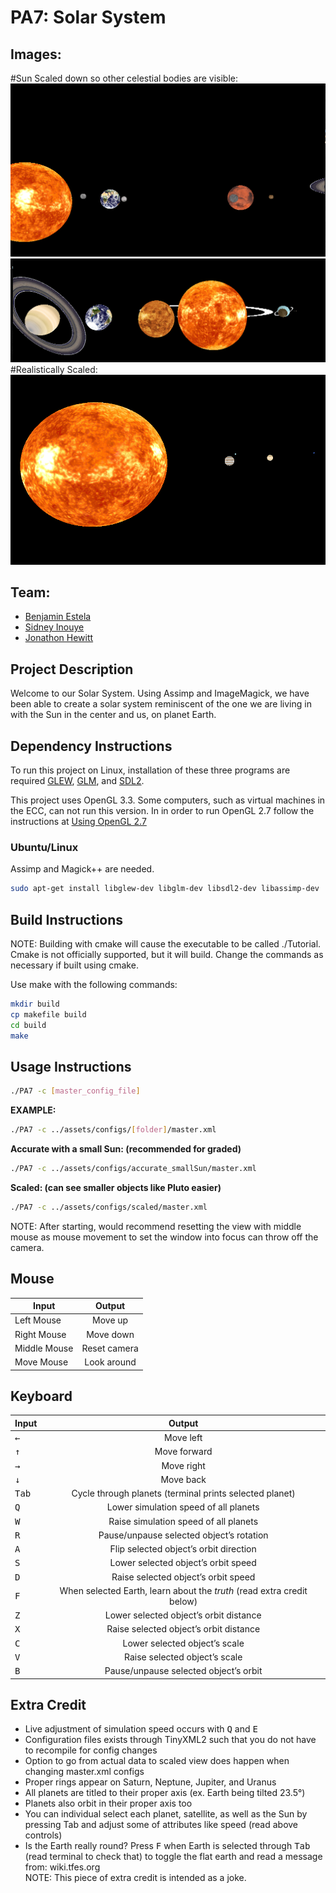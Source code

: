 # PA7: Solar System
## Images:
#Sun Scaled down so other celestial bodies are visible:
![Scaled Sun 1](docs/solar01.png)
![Scaled Sun 2](docs/solar02.png)
#Realistically Scaled:
![Realistically Scaled](docs/realistic.png)


## Team:
- [Benjamin Estela](https://github.com/nebunr)
- [Sidney Inouye](https://github.com/sinouye)
- [Jonathon Hewitt](https://github.com/zotlann)

## Project Description
Welcome to our Solar System. Using Assimp and ImageMagick, we have been able to create a solar system reminiscent of the one we are living in with the Sun in the center and us, on planet Earth.

## Dependency Instructions
To run this project on Linux, installation of these three programs are required [GLEW](http://glew.sourceforge.net/), [GLM](http://glm.g-truc.net/0.9.7/index.html), and [SDL2](https://wiki.libsdl.org/Tutorials).

This project uses OpenGL 3.3. Some computers, such as virtual machines in the ECC, can not run this version. In in order to run OpenGL 2.7 follow the instructions at [Using OpenGL 2.7](https://github.com/HPC-Vis/computer-graphics/wiki/Using-OpenGL-2.7)

### Ubuntu/Linux
Assimp and Magick++ are needed.
```bash
sudo apt-get install libglew-dev libglm-dev libsdl2-dev libassimp-dev
```

## Build Instructions
NOTE: Building with cmake will cause the executable to be called ./Tutorial.  Cmake is not officially supported, but it will build. Change the commands as necessary if built using cmake.

Use make with the following commands:
```bash
mkdir build
cp makefile build
cd build
make
```

## Usage Instructions
```bash
./PA7 -c [master_config_file]
```
**EXAMPLE:**
```bash
./PA7 -c ../assets/configs/[folder]/master.xml
```
**Accurate with a small Sun: (recommended for graded)**
```bash
./PA7 -c ../assets/configs/accurate_smallSun/master.xml
```
**Scaled: (can see smaller objects like Pluto easier)**
```bash
./PA7 -c ../assets/configs/scaled/master.xml
```
NOTE: After starting, would recommend resetting the view with middle mouse as mouse movement to set the window into focus can throw off the camera.

## Mouse
| Input | Output |
| - |:-:|
| Left Mouse | Move up |
| Right Mouse | Move down |
| Middle Mouse | Reset camera |
| Move Mouse | Look around |

## Keyboard
| Input | Output |
| - |:-:|
| <kbd>&#8592;</kbd> | Move left |
| <kbd>&#8593;</kbd> | Move forward |
| <kbd>&#8594;</kbd> | Move right |
| <kbd>&#8595;</kbd> | Move back |
| <kbd>Tab</kbd> | Cycle through planets (terminal prints selected planet) |
| <kbd>Q</kbd> | Lower simulation speed of all planets |
| <kbd>W</kbd> | Raise simulation speed of all planets |
| <kbd>R</kbd> | Pause/unpause selected object’s rotation |
| <kbd>A</kbd> | Flip selected object’s orbit direction |
| <kbd>S</kbd> | Lower selected object’s orbit speed |
| <kbd>D</kbd> | Raise selected object’s orbit speed |
| <kbd>F</kbd> | When selected Earth, learn about the *truth* (read extra credit below) |
| <kbd>Z</kbd> | Lower selected object’s orbit distance |
| <kbd>X</kbd> | Raise selected object’s orbit distance |
| <kbd>C</kbd> | Lower selected object’s scale |
| <kbd>V</kbd> | Raise selected object’s scale |
| <kbd>B</kbd> | Pause/unpause selected object’s orbit |


## Extra Credit
* Live adjustment of simulation speed occurs with <kbd>Q</kbd> and <kbd>E</kbd>  
* Configuration files exists through TinyXML2 such that you do not have to recompile for config changes  
* Option to go from actual data to scaled view does happen when changing master.xml configs  
* Proper rings appear on Saturn, Neptune, Jupiter, and Uranus  
* All planets are titled to their proper axis (ex. Earth being tilted 23.5°)
* Planets also orbit in their proper axis too  
* You can individual select each planet, satellite, as well as the Sun by pressing Tab and adjust some of attributes like speed (read above controls)  
* Is the Earth really round? Press <kbd>F</kbd> when Earth is selected through <kbd>Tab</kbd> (read terminal to check that) to toggle the flat earth and read a message from: wiki.tfes.org  
NOTE: This piece of extra credit is intended as a joke.  
